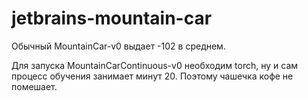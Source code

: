 # jetbrains-mountain-car

Обычный MountainCar-v0 выдает -102 в среднем.

Для запуска MountainCarContinuous-v0 необходим torch, ну и сам процесс обучения занимает минут 20. Поэтому чашечка кофе не помешает.
